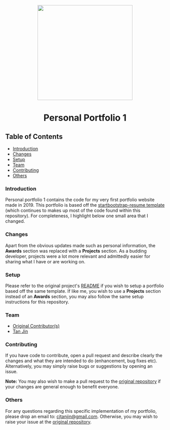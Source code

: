 <p align="center">
  <img width="300px" src="" />
  <h1 align="center">Personal Portfolio 1</h1>
</p>

## Table of Contents
* [Introduction](#introduction)
* [Changes](#changes)
* [Setup](#setup)
* [Team](#team)
* [Contributing](#contributing)
* [Others](#others)

### Introduction
Personal portfolio 1 contains the code for my very first portfolio website made in 2019. This portfolio is based off the [startbootstrap-resume template](https://github.com/startbootstrap/startbootstrap-resume) (which continues to makes up most of the code found within this repository). For completeness, I highlight below one small area that I changed.

### Changes
Apart from the obvious updates made such as personal information, the **Awards** section was replaced with a **Projects** section. As a budding developer, projects were a lot more relevant and admittedly easier for sharing what I have or are working on.

### Setup
Please refer to the original project's [README](https://github.com/startbootstrap/startbootstrap-resume#readme) if you wish to setup a portfolio based off the same template. If like me, you wish to use a **Projects** section instead of an **Awards** section, you may also follow the same setup instructions for this repository.

### Team
* [Original Contributor(s)](https://github.com/startbootstrap/startbootstrap-resume)
* [Tan Jin](https://github.com/tjtanjin)

### Contributing
If you have code to contribute, open a pull request and describe clearly the changes and what they are intended to do (enhancement, bug fixes etc). Alternatively, you may simply raise bugs or suggestions by opening an issue.

**Note:** You may also wish to make a pull request to the [original repository](https://github.com/startbootstrap/startbootstrap-resume) if your changes are general enough to benefit everyone.

### Others
For any questions regarding this specific implementation of my portfolio, please drop an email to: cjtanjin@gmail.com. Otherwise, you may wish to raise your issue at the [original repository](https://github.com/startbootstrap/startbootstrap-resume).
